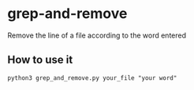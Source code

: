 # grep-and-remove

Remove the line of a file according to the word entered

## How to use it

```shell
python3 grep_and_remove.py your_file "your word"
```